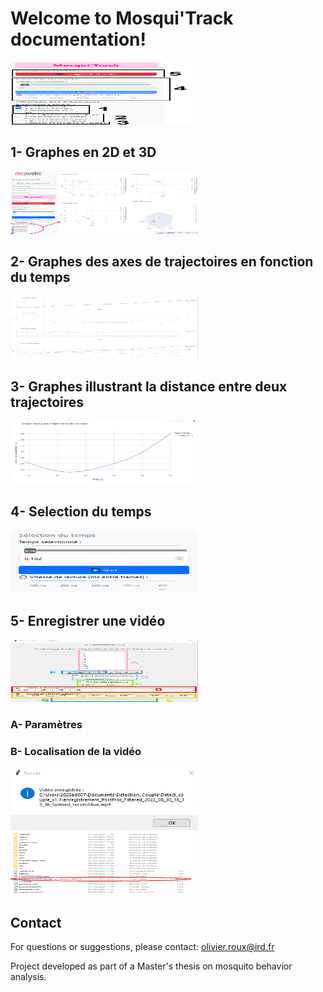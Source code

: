 # Welcome to Mosqui'Track documentation!

<img src="img/mosquitrack/mosquitrack.png" width="300" height="100" />

## 1- Graphes en 2D et 3D
<img src="img/mosquitrack/graphes.png" width="300" height="100" />

## 2- Graphes des axes de trajectoires en fonction du temps 
<img src="img/mosquitrack/xyzt.png" width="300" height="100" />

## 3- Graphes illustrant la distance entre deux trajectoires
<img src="img/mosquitrack/distance.png" width="300" height="100" />

## 4- Selection du temps
<img src="img/mosquitrack/selection_temps.png" width="300" height="100" />

## 5- Enregistrer une vidéo
<img src="img/mosquitrack/enregistrer_video.png" width="300" height="100" />

### A- Paramètres 

### B- Localisation de la vidéo 
<img src="img/mosquitrack/video_save1.png" width="300" height="100" />
<img src="img/mosquitrack/video_save2.png" width="300" height="100" />

## Contact

For questions or suggestions, please contact:
olivier.roux@ird.fr

Project developed as part of a Master's thesis on mosquito behavior analysis.
